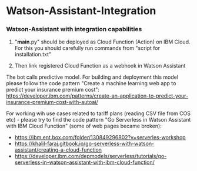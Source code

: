 # Watson-Assistant-Integration
### Watson-Assistant with integration capabilities

1. "__main__.py" should be deployed as Cloud Function (Action) on IBM Cloud.  For this you should carefully run commands from "script for installation.txt"

2. Then link registered Cloud Function as a webhook in Watson Assistant

The bot calls predictive model. For building and deployment this model please follow the code pattern "Create a machine learning web app to predict your insurance premium cost":
https://developer.ibm.com/patterns/create-an-application-to-predict-your-insurance-premium-cost-with-autoai/

For working wih use cases related to tariff plans (reading CSV file from COS etc) - please try to find the code pattern "Go Serverless in Watson Assistant with IBM Cloud Function" (some of web pages became broken):
- https://ibm.ent.box.com/folder/130849296802?v=serverles-workshop
- https://khalil-faraj.gitbook.io/go-serverless-with-watson-assistant/creating-a-cloud-function
- https://developer.ibm.com/depmodels/serverless/tutorials/go-serverless-in-watson-assistant-with-ibm-cloud-function/

